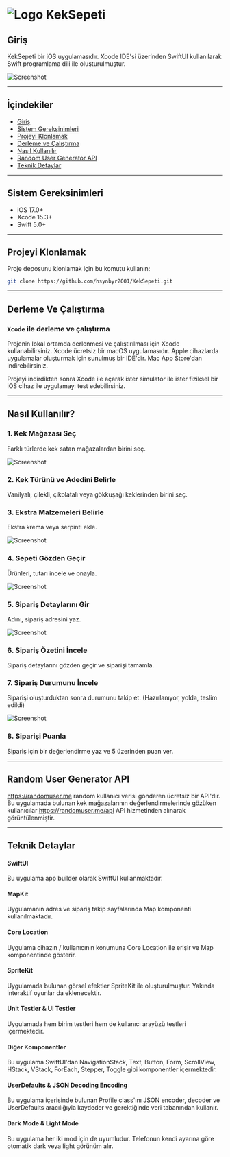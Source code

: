 # ![Logo](./gitimages/keklogo.png) KekSepeti

## Giriş

KekSepeti bir iOS uygulamasıdır. Xcode IDE'si üzerinden SwiftUI kullanılarak Swift programlama dili ile oluşturulmuştur. 

![Screenshot](./gitimages/ss1.png)

---

## İçindekiler
- [Giriş](#giriş)
- [Sistem Gereksinimleri](#sistem-gereksinimleri)
- [Projeyi Klonlamak](#projeyi-klonlamak)
- [Derleme ve Çalıştırma](#derleme-ve-çalıştırma)
- [Nasıl Kullanılır](#nasıl-kullanılır?)
- [Random User Generator API](#random-user-generator-api)
- [Teknik Detaylar](#teknik-detaylar)

---

## Sistem Gereksinimleri
- iOS 17.0+
- Xcode 15.3+
- Swift 5.0+

---

## Projeyi Klonlamak

Proje deposunu klonlamak için bu komutu kullanın:
```bash
git clone https://github.com/hsynbyr2001/KekSepeti.git
```

---

## Derleme Ve Çalıştırma

### `Xcode` ile derleme ve çalıştırma
Projenin lokal ortamda derlenmesi ve çalıştırılması için Xcode kullanabilirsiniz. Xcode ücretsiz bir macOS uygulamasıdır. Apple cihazlarda uygulamalar oluşturmak için sunulmuş bir IDE'dir. Mac App Store'dan indirebilirsiniz.

Projeyi indirdikten sonra Xcode ile açarak ister simulator ile ister fiziksel bir iOS cihaz ile uygulamayı test edebilirsiniz.

---

## Nasıl Kullanılır?

### 1. Kek Mağazası Seç
Farklı türlerde kek satan mağazalardan birini seç.

![Screenshot](./gitimages/ss2.png)

### 2. Kek Türünü ve Adedini Belirle
Vanilyalı, çilekli, çikolatalı veya gökkuşağı keklerinden birini seç. 

### 3. Ekstra Malzemeleri Belirle
Ekstra krema veya serpinti ekle.

![Screenshot](./gitimages/ss3.png)

### 4. Sepeti Gözden Geçir
Ürünleri, tutarı incele ve onayla.

![Screenshot](./gitimages/ss4.png)

### 5. Sipariş Detaylarını Gir
Adını, sipariş adresini yaz.

![Screenshot](./gitimages/ss5.png)

### 6. Sipariş Özetini İncele
Sipariş detaylarını gözden geçir ve siparişi tamamla.

### 7. Sipariş Durumunu İncele
Siparişi oluşturduktan sonra durumunu takip et. (Hazırlanıyor, yolda, teslim edildi)

![Screenshot](./gitimages/ss6.png)

### 8. Siparişi Puanla
Sipariş için bir değerlendirme yaz ve 5 üzerinden puan ver.

---

## Random User Generator API
https://randomuser.me random kullanıcı verisi gönderen ücretsiz bir API'dır. Bu uygulamada bulunan kek mağazalarının değerlendirmelerinde gözüken kullanıcılar https://randomuser.me/api API hizmetinden alınarak görüntülenmiştir.

---

## Teknik Detaylar
#### SwiftUI
Bu uygulama app builder olarak SwiftUI kullanmaktadır.

#### MapKit
Uygulamanın adres ve sipariş takip sayfalarında Map komponenti kullanılmaktadır.

#### Core Location
Uygulama cihazın / kullanıcının konumuna Core Location ile erişir ve Map komponentinde gösterir.

#### SpriteKit
Uygulamada bulunan görsel efektler SpriteKit ile oluşturulmuştur. Yakında interaktif oyunlar da eklenecektir.

#### Unit Testler & UI Testler
Uygulamada hem birim testleri hem de kullanıcı arayüzü testleri içermektedir. 

#### Diğer Komponentler
Bu uygulama SwiftUI'dan NavigationStack, Text, Button, Form, ScrollView, HStack, VStack, ForEach, Stepper, Toggle gibi komponentler içermektedir.

#### UserDefaults & JSON Decoding Encoding
Bu uygulama içerisinde bulunan Profile class'ını JSON encoder, decoder ve UserDefaults aracılığıyla kaydeder ve gerektiğinde veri tabanından kullanır.

#### Dark Mode & Light Mode
Bu uygulama her iki mod için de uyumludur. Telefonun kendi ayarına göre otomatik dark veya light görünüm alır.
